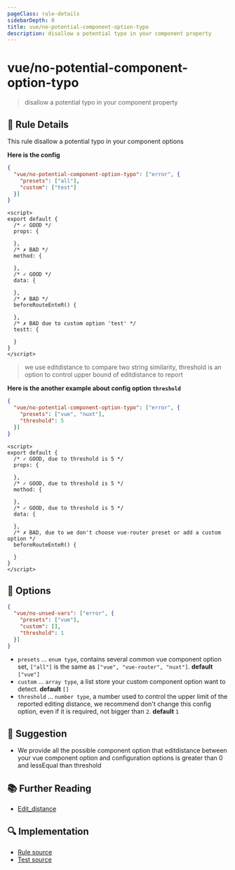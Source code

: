 ```yaml
---
pageClass: rule-details
sidebarDepth: 0
title: vue/no-potential-component-option-typo
description: disallow a potential typo in your component property
---
```

# vue/no-potential-component-option-typo
> disallow a potential typo in your component property

## :book: Rule Details

This rule disallow a potential typo in your component options

**Here is the config**

```json
{
  "vue/no-potential-component-option-typo": ["error", {
    "presets": ["all"],
    "custom": ["test"]
  }]
}
```

<eslint-code-block :rules="{'vue/no-potential-component-option-typo': ['error', {presets: ['all'], custom: ['test']}]}">

```vue
<script>
export default {
  /* ✓ GOOD */
  props: {

  },
  /* ✗ BAD */
  method: {

  },
  /* ✓ GOOD */
  data: {

  },
  /* ✗ BAD */
  beforeRouteEnteR() {

  },
  /* ✗ BAD due to custom option 'test' */
  testt: {

  }
}
</script>
```

</eslint-code-block>

> we use editdistance to compare two string similarity, threshold is an option to control upper bound of editdistance to report

**Here is the another example about config option `threshold`**

```json
{
  "vue/no-potential-component-option-typo": ["error", {
    "presets": ["vue", "nuxt"],
    "threshold": 5
  }]
}
```

<eslint-code-block :rules="{'vue/no-potential-component-option-typo': ['error', {presets: ['vue', 'nuxt'], threshold: 5}]}">

```vue
<script>
export default {
  /* ✓ GOOD, due to threshold is 5 */
  props: {

  },
  /* ✓ GOOD, due to threshold is 5 */
  method: {

  },
  /* ✓ GOOD, due to threshold is 5 */
  data: {

  },
  /* ✗ BAD, due to we don't choose vue-router preset or add a custom option */
  beforeRouteEnteR() {

  }
}
</script>
```

</eslint-code-block>

## :wrench: Options

```json
{
  "vue/no-unsed-vars": ["error", {
    "presets": ["vue"],
    "custom": [],
    "threshold": 1
  }]
}
```

- `presets` ... `enum type`, contains several common vue component option set, `["all"]` is the same as `["vue", "vue-router", "nuxt"]`. **default** `["vue"]`
- `custom` ... `array type`, a list store your custom component option want to detect. **default** `[]`
- `threshold` ... `number type`, a number used to control the upper limit of the reported editing distance, we recommend don't change this config option, even if it is required, not bigger than `2`. **default** `1`

## :rocket: Suggestion

- We provide all the possible component option that editdistance between your vue component option and configuration options is greater than 0 and lessEqual than threshold

## :books: Further Reading

- [Edit_distance](https://en.wikipedia.org/wiki/Edit_distance)

## :mag: Implementation

- [Rule source](https://github.com/vuejs/eslint-plugin-vue/blob/master/lib/rules/no-potential-component-option-typo.js)
- [Test source](https://github.com/vuejs/eslint-plugin-vue/blob/master/tests/lib/rules/no-potential-component-option-typo.js)
